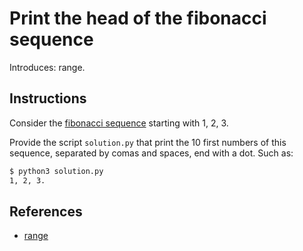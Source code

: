 # Print the head of the fibonacci sequence

Introduces: range.

## Instructions

Consider the [fibonacci sequence](https://en.wikipedia.org/wiki/Fibonacci_number) starting with 1, 2, 3.

Provide the script `solution.py` that print the 10 first numbers of this sequence, separated by comas and spaces, end with a
dot. Such as:

```bash
$ python3 solution.py
1, 2, 3.
```

## References
 - [range](https://docs.python.org/3/library/functions.html#func-range)
